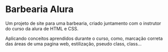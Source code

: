 # Barbearia  Alura
Um projeto de site para uma barbearia, criado juntamento com o instrutor do curso da alura de HTML e CSS.

Aplicando conceitos aprendidos durante o curso, como, marcação correta das áreas de uma pagina web, estilização, pseudo class, class...

